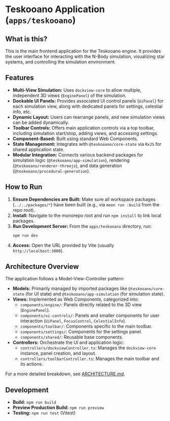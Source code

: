 # Teskooano Application (`apps/teskooano`)

## What is this?

This is the main frontend application for the Teskooano engine. It provides the user interface for interacting with the N-Body simulation, visualizing star systems, and controlling the simulation environment.

## Features

- **Multi-View Simulation:** Uses `dockview-core` to allow multiple, independent 3D views (`EnginePanel`) of the simulation.
- **Dockable UI Panels:** Provides associated UI control panels (`UiPanel`) for each simulation view, along with dedicated panels for settings, celestial info, etc.
- **Dynamic Layout:** Users can rearrange panels, and new simulation views can be added dynamically.
- **Toolbar Controls:** Offers main application controls via a top toolbar, including simulation start/stop, adding views, and accessing settings.
- **Component-Based:** Built using standard Web Components.
- **State Management:** Integrates with `@teskooano/core-state` via `RxJS` for shared application state.
- **Modular Integration:** Connects various backend packages for simulation logic (`@teskooano/app-simulation`), rendering (`@teskooano/renderer-threejs`), and data generation (`@teskooano/procedural-generation`).

## How to Run

1.  **Ensure Dependencies are Built:** Make sure all workspace packages (`../../packages/*`) have been built (e.g., via `moon run :build` from the repo root).
2.  **Install:** Navigate to the monorepo root and run `npm install` to link local packages.
3.  **Run Development Server:** From the `apps/teskooano` directory, run:
    ```bash
    npm run dev
    ```
4.  **Access:** Open the URL provided by Vite (usually `http://localhost:3000`).

## Architecture Overview

The application follows a Model-View-Controller pattern:

- **Models:** Primarily managed by imported packages like `@teskooano/core-state` (for UI state) and `@teskooano/app-simulation` (for simulation state).
- **Views:** Implemented as Web Components, categorized into:
  - `components/engine/`: Panels directly related to the 3D view (`EnginePanel`).
  - `components/ui-controls/`: Panels and smaller components for user interaction (`UiPanel`, `FocusControl`, `CelestialInfo`).
  - `components/toolbar/`: Components specific to the main toolbar.
  - `components/settings/`: Components for the settings panel.
  - `components/shared/`: Reusable base components.
- **Controllers:** Orchestrate the UI and application logic:
  - `controllers/dockviewController.ts`: Manages the `dockview-core` instance, panel creation, and layout.
  - `controllers/toolbarController.ts`: Manages the main toolbar and its actions.

For a more detailed breakdown, see [ARCHITECTURE.md](./ARCHITECTURE.md).

## Development

- **Build:** `npm run build`
- **Preview Production Build:** `npm run preview`
- **Testing:** `npm run test` (Vitest)

